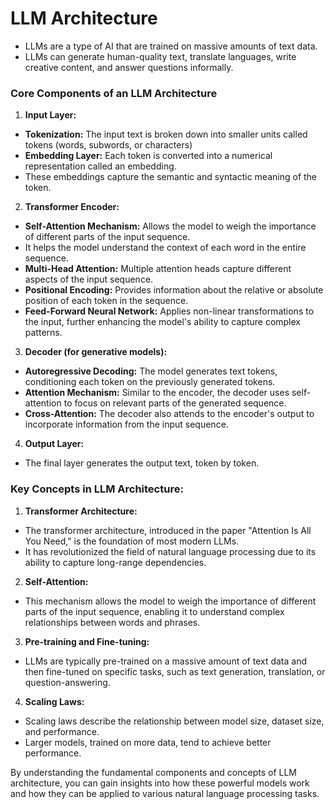 # LLM Architecture
- LLMs are a type of AI that are trained on massive amounts of text data.
- LLMs can generate human-quality text, translate languages, write creative content, and answer questions informally.

### Core Components of an LLM Architecture

1. **Input Layer:**
- **Tokenization:** The input text is broken down into smaller units called tokens (words, subwords, or characters)
- **Embedding Layer:** Each token is converted into a numerical representation called an embedding.
- These embeddings capture the semantic and syntactic meaning of the token.

2. **Transformer Encoder:**
- **Self-Attention Mechanism:** Allows the model to weigh the importance of different parts of the input sequence.
- It helps the model understand the context of each word in the entire sequence.
- **Multi-Head Attention:** Multiple attention heads capture different aspects of the input sequence.
- **Positional Encoding:** Provides information about the relative or absolute position of each token in the sequence.
- **Feed-Forward Neural Network:** Applies non-linear transformations to the input, further enhancing the model's ability to capture complex patterns.

3. **Decoder (for generative models):**
- **Autoregressive Decoding:** The model generates text tokens, conditioning each token on the previously generated tokens.
- **Attention Mechanism:** Similar to the encoder, the decoder uses self-attention to focus on relevant parts of the generated sequence.
- **Cross-Attention:** The decoder also attends to the encoder's output to incorporate information from the input sequence.

4. **Output Layer:**
- The final layer generates the output text, token by token.

### Key Concepts in LLM Architecture:

1. **Transformer Architecture:** 
- The transformer architecture, introduced in the paper "Attention Is All You Need," is the foundation of most modern LLMs.
- It has revolutionized the field of natural language processing due to its ability to capture long-range dependencies.

2. **Self-Attention:** 
- This mechanism allows the model to weigh the importance of different parts of the input sequence, enabling it to understand complex relationships between words and phrases.

3. **Pre-training and Fine-tuning:** 
- LLMs are typically pre-trained on a massive amount of text data and then fine-tuned on specific tasks, such as text generation, translation, or question-answering.

4. **Scaling Laws:** 
- Scaling laws describe the relationship between model size, dataset size, and performance.
- Larger models, trained on more data, tend to achieve better performance.

By understanding the fundamental components and concepts of LLM architecture, you can gain insights into how these powerful models work and how they can be applied to various natural language processing tasks.
